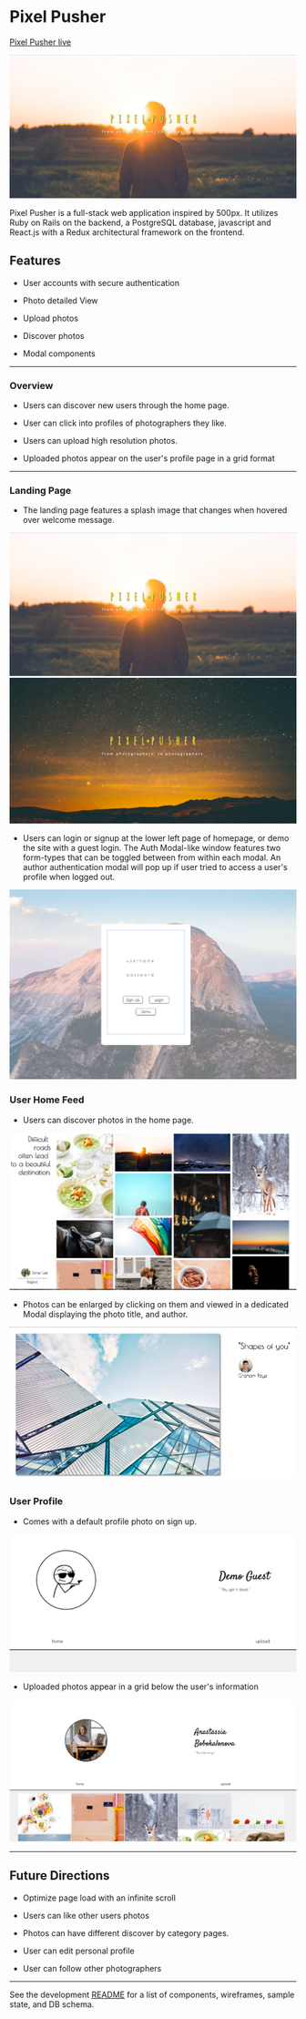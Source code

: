 # Pixel Pusher

[Pixel Pusher live][pixel pusher]

[pixel pusher]: https://pixelpusher.herokuapp.com/


![](./docs/screenshots/splash1.png)

Pixel Pusher is a full-stack web application inspired by 500px. It utilizes Ruby on Rails on the backend, a PostgreSQL database, javascript and React.js with a Redux architectural framework on the frontend.


## Features

  * User accounts with secure authentication

  * Photo detailed View

  * Upload photos

  * Discover photos

  * Modal components

----
### Overview

  * Users can discover new users through the home page.

  * User can click into profiles of photographers they like.

  * Users can upload high resolution photos.

  * Uploaded photos appear on the user's profile page in a grid format
----
### Landing Page

  * The landing page features a splash image that changes when hovered over welcome message.

  ![](/docs/screenshots/splash1.png)
  ![](./docs/screenshots/splash2.png)


  * Users can login or signup at the lower left page of homepage, or demo the site with a guest login. The Auth Modal-like window features two form-types that can be toggled between from within each modal. An author authentication modal will pop up if user tried to access a user's profile when logged out.

  ![](./docs/screenshots/auth.png)



### User Home Feed

  * Users can discover photos in the home page.

  ![](/docs/screenshots/index.png)


  * Photos can be enlarged by clicking on them and viewed in a dedicated Modal displaying the photo title, and author.

  ![](/docs/screenshots/photoDetail.png)



### User Profile

  * Comes with a default profile photo on sign up.

  ![](/docs/screenshots/defaultprofile.png)


  * Uploaded photos appear in a grid below the user's information

  ![](/docs/screenshots/profile.png)


______
## Future Directions
  * Optimize page load with an infinite scroll

  * Users can like other users photos

  * Photos can have different discover by category pages.

  * User can edit personal profile

  * User can follow other photographers


___

See the development [README][readme] for a list of components, wireframes, sample state, and DB schema.

[readme]: docs/README.md
